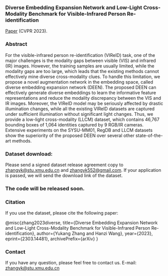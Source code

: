 ### Diverse Embedding Expansion Network and Low-Light Cross-Modality Benchmark for Visible-Infrared Person Re-identification

[Paper](https://arxiv.org/abs/2303.14481) (CVPR 2023).

### Abstract

For the visible-infrared person re-identification (VIReID) task, one of the major challenges is the modality gaps between visible (VIS) and infrared (IR) images. However, the training samples are usually limited, while the modality gaps are too large, which leads that the existing methods cannot effectively mine diverse cross-modality clues. To handle this limitation, we propose a novel augmentation network in the embedding space, called diverse embedding expansion network (DEEN). The proposed DEEN can effectively generate diverse embeddings to learn the informative feature representations and reduce the modality discrepancy between the VIS and IR images. Moreover, the VIReID model may be seriously affected by drastic illumination changes, while all the existing VIReID datasets are captured under sufficient illumination without significant light changes. Thus, we provide a low-light cross-modality (LLCM) dataset, which  contains 46,767 bounding boxes of 1,064 identities captured by 9 RGB/IR cameras. Extensive experiments on the SYSU-MM01, RegDB and LLCM datasets show the superiority of the proposed DEEN over several other state-of-the-art methods. 

### Dataset download:
Please send a signed dataset release agreement copy to zhangyk@stu.xmu.edu.cn and zhangyk552@gmail.com. If your application is passed, we will send the download link of the dataset.

### The code will be released soon.

### Citation
If you use the dataset, please cite the following paper:

@misc{zhang2023diverse,
      title={Diverse Embedding Expansion Network and Low-Light Cross-Modality Benchmark for Visible-Infrared Person Re-identification}, 
      author={Yukang Zhang and Hanzi Wang},
      year={2023},
      eprint={2303.14481},
      archivePrefix={arXiv}
}

### Contact
If you have any question, please feel free to contact us. E-mail: zhangyk@stu.xmu.edu.cn

